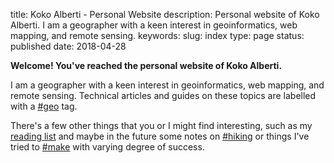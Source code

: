 title: Koko Alberti - Personal Website
description: Personal website of Koko Alberti. I am a geographer with a keen interest in geoinformatics, web mapping, and remote sensing.
keywords: 
slug: index
type: page
status: published
date: 2018-04-28


**Welcome! You've reached the personal website of Koko Alberti.** 

I am a geographer with a keen interest in geoinformatics, web mapping, and remote sensing. Technical articles and guides on these topics are labelled with a <a href="/tag/geo/">#geo</a> tag.

There's a few other things that you or I might find interesting, such as my <a href="/pages/reading-list/">reading list</a> and maybe in the future some notes on <a href="/tag/hiking/">#hiking</a> or things I've tried to <a href="/tag/make/">#make</a> with varying degree of success.
